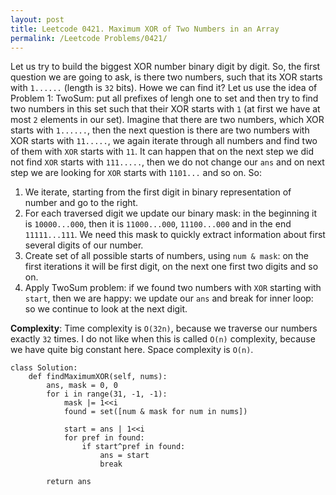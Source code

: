 ```yaml
---
layout: post
title: Leetcode 0421. Maximum XOR of Two Numbers in an Array
permalink: /Leetcode Problems/0421/
---
```


Let us try to build the biggest XOR number binary digit by digit. So, the first question we are going to ask, is there two numbers, such that its XOR starts with `1......` (length is `32` bits). Howe we can find it? Let us use the idea of Problem 1: TwoSum: put all prefixes of lengh one to set and then try to find two numbers in this set such that their XOR starts with `1` (at first we have at most `2` elements in our set). Imagine that there are two numbers, which XOR starts with `1......`, then the next question is there are two numbers with XOR starts with `11.....`, we again iterate through all numbers and find two of them with `XOR` starts with `11`. It can happen that on the next step we did not find `XOR` starts with `111.....`, then we do not change our `ans` and on next step we are looking for `XOR` starts with `1101...` and so on. So:

1. We iterate, starting from the first digit in binary representation of number and go to the right.
2. For each traversed digit we update our binary mask: in the beginning it is `10000...000`, then it is `11000...000`, `11100...000` and in the end `11111...111`. We need this mask to quickly extract information about first several digits of our number.
3. Create set of all possible starts of numbers, using `num & mask`: on the first iterations it will be first digit, on the next one first two digits and so on.
4. Apply TwoSum problem: if we found two numbers with `XOR` starting with `start`, then we are happy: we update our `ans` and break for inner loop: so we continue to look at the next digit.

**Complexity**: Time complexity is `O(32n)`, because we traverse our numbers exactly `32` times. I do not like when this is called `O(n)` complexity, because we have quite big constant here. Space complexity is `O(n)`.


```
class Solution:
    def findMaximumXOR(self, nums):
        ans, mask = 0, 0
        for i in range(31, -1, -1):
            mask |= 1<<i
            found = set([num & mask for num in nums])
                
            start = ans | 1<<i
            for pref in found:
                if start^pref in found:
                    ans = start
                    break
         
        return ans
```